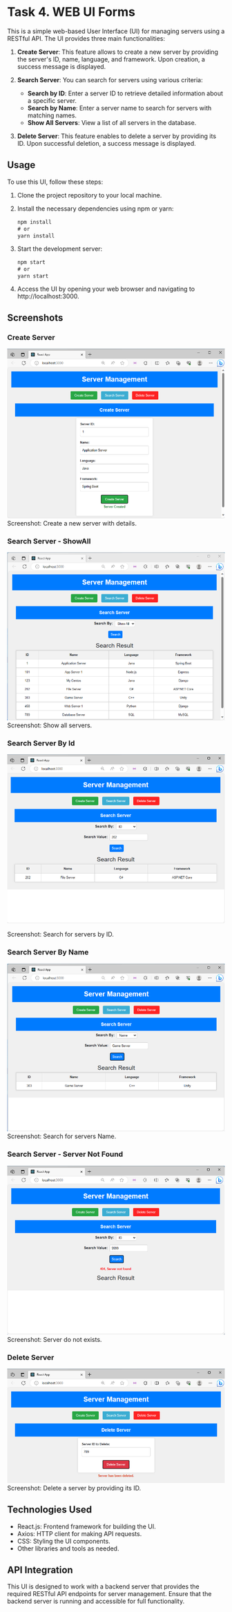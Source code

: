 # Task 4. WEB UI Forms

This is a simple web-based User Interface (UI) for managing servers using a RESTful API. The UI provides three main functionalities:

1. **Create Server**: This feature allows to create a new server by providing the server's ID, name, language, and framework. Upon creation, a success message is displayed.

2. **Search Server**: You can search for servers using various criteria:
   - **Search by ID**: Enter a server ID to retrieve detailed information about a specific server.
   - **Search by Name**: Enter a server name to search for servers with matching names.
   - **Show All Servers**: View a list of all servers in the database.

3. **Delete Server**: This feature enables to delete a server by providing its ID. Upon successful deletion, a success message is displayed.

## Usage

To use this UI, follow these steps:

1. Clone the project repository to your local machine.

2. Install the necessary dependencies using npm or yarn:

   ```
   npm install
   # or
   yarn install
   ```


3. Start the development server:
    ```
    npm start
    # or
    yarn start
    ```

4. Access the UI by opening your web browser and navigating to http://localhost:3000.

## Screenshots

### Create Server
![Alt text](screenshots/CreateServer.png)
Screenshot: Create a new server with details.

### Search Server - ShowAll
![Alt text](screenshots/ShowAllServers.png)
Screenshot: Show all servers.

### Search Server By Id
![Alt text](screenshots/SearchById.png)

Screenshot: Search for servers by ID.

### Search Server By Name
![Alt text](screenshots/SearchByName.png)
Screenshot: Search for servers Name.

### Search Server - Server Not Found
![Alt text](screenshots/ServerNotFound.png)
Screenshot: Server do not exists.

### Delete Server
![Alt text](screenshots/DeleteServer.png)
Screenshot: Delete a server by providing its ID.

## Technologies Used
- React.js: Frontend framework for building the UI.
- Axios: HTTP client for making API requests.
- CSS: Styling the UI components.
- Other libraries and tools as needed.

## API Integration
This UI is designed to work with a backend server that provides the required RESTful API endpoints for server management. Ensure that the backend server is running and accessible for full functionality.